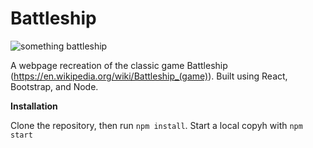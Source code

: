 # Battleship

![something battleship](https://user-images.githubusercontent.com/55420399/138596963-5f71c77e-f5a7-4064-8e00-988b0a8a4ef9.png)

A webpage recreation of the classic game Battleship (https://en.wikipedia.org/wiki/Battleship_(game)). Built using React, Bootstrap, and Node.

**Installation**

Clone the repository, then run `npm install`. Start a local copyh with `npm start`

